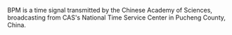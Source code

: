 BPM is a time signal transmitted by the Chinese Academy of Sciences, broadcasting from CAS's National Time Service Center in Pucheng County, China.